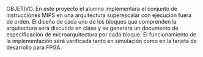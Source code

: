 OBJETIVO.
En este proyecto el alumno implementara el conjunto de instrucciones MIPS en una arquitectura superescalar con ejecución fuera de orden.
El diseño de cada uno de los bloques que comprenden la arquitectura será discutida en clase y se generara un documento de especificación de microarquitectura por cada bloque.
El funcionamiento de la implementación será verificada tanto en simulación como en la tarjeta de desarrollo para FPGA.